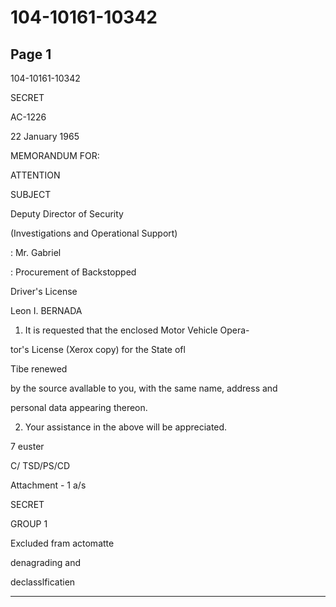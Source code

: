 # 104-10161-10342

## Page 1

104-10161-10342

SECRET

AC-1226

22 January 1965

MEMORANDUM FOR:

ATTENTION

SUBJECT

Deputy Director of Security

(Investigations and Operational Support)

: Mr. Gabriel

: Procurement of Backstopped

Driver's License

Leon I. BERNADA

1. It is requested that the enclosed Motor Vehicle Opera-

tor's License (Xerox copy) for the State ofl

Tibe renewed

by the source avallable to you, with the same name, address and

personal data appearing thereon.

2. Your assistance in the above will be appreciated.

7 euster

C/ TSD/PS/CD

Attachment - 1 a/s

SECRET

GROUP 1

Excluded fram actomatte

denagrading and

declasslficatien

---


